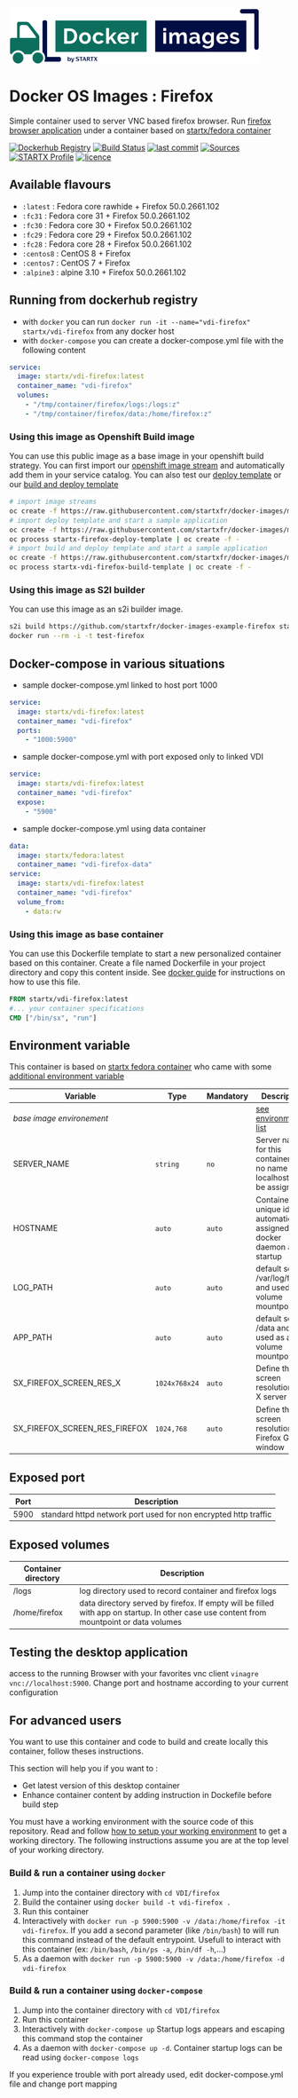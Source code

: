 [![startxfr/docker-images](https://raw.githubusercontent.com/startxfr/docker-images/master/travis/logo-small.svg?sanitize=true)](https://github.com/startxfr/docker-images)

# Docker OS Images : Firefox

Simple container used to server VNC based firefox browser.
Run [firefox browser application](https://httpd.firefox.org/) under a container 
based on [startx/fedora container](https://hub.docker.com/r/startx/fedora)

[![Dockerhub Registry](https://img.shields.io/docker/build/startx/vdi-firefox.svg)](https://hub.docker.com/r/startx/vdi-firefox) [![Build Status](https://travis-ci.org/startxfr/docker-images.svg?branch=master)](https://travis-ci.org/startxfr/docker-images) [![last commit](https://img.shields.io/github/last-commit/startxfr/docker-images.svg)](https://github.com/startxfr/docker-images) [![Sources](https://img.shields.io/badge/startxfr-docker--images-blue.svg)](https://github.com/startxfr/docker-images/tree/master/VDI/firefox/) [![STARTX Profile](https://img.shields.io/badge/provider-startx-green.svg)](https://github.com/startxfr) [![licence](https://img.shields.io/github/license/startxfr/docker-images.svg)](https://github.com/startxfr/docker-images) 

## Available flavours

* `:latest` : Fedora core rawhide + Firefox 50.0.2661.102
* `:fc31` : Fedora core 31 + Firefox 50.0.2661.102
* `:fc30` : Fedora core 30 + Firefox 50.0.2661.102
* `:fc29` : Fedora core 29 + Firefox 50.0.2661.102
* `:fc28` : Fedora core 28 + Firefox 50.0.2661.102
* `:centos8` : CentOS 8 + Firefox 
* `:centos7` : CentOS 7 + Firefox 
* `:alpine3` : alpine 3.10 + Firefox 50.0.2661.102

## Running from dockerhub registry

* with `docker` you can run `docker run -it --name="vdi-firefox" startx/vdi-firefox` from any docker host
* with `docker-compose` you can create a docker-compose.yml file with the following content
```YAML
service:
  image: startx/vdi-firefox:latest
  container_name: "vdi-firefox"
  volumes:
    - "/tmp/container/firefox/logs:/logs:z"
    - "/tmp/container/firefox/data:/home/firefox:z"
```

### Using this image as Openshift Build image

You can use this public image as a base image in your openshift build strategy. You can first import
our [openshift image stream](https://raw.githubusercontent.com/startxfr/docker-images/master/VDI/firefox/openshift-imageStreams.yml)
and automatically add them in your service catalog. You can also test our [deploy template](https://raw.githubusercontent.com/startxfr/docker-images/master/VDI/firefox/openshift-template-deploy.yml)
or our [build and deploy template](https://raw.githubusercontent.com/startxfr/docker-images/master/VDI/firefox/openshift-template-build.yml)

```bash
# import image streams
oc create -f https://raw.githubusercontent.com/startxfr/docker-images/master/VDI/firefox/openshift-imageStreams.yml
# import deploy template and start a sample application
oc create -f https://raw.githubusercontent.com/startxfr/docker-images/master/VDI/firefox/openshift-template-deploy.yml
oc process startx-firefox-deploy-template | oc create -f -
# import build and deploy template and start a sample application
oc create -f https://raw.githubusercontent.com/startxfr/docker-images/master/VDI/firefox/openshift-template-build.yml
oc process startx-vdi-firefox-build-template | oc create -f -
```

### Using this image as S2I builder

You can use this image as an s2i builder image. 
```bash
s2i build https://github.com/startxfr/docker-images-example-firefox startx/vdi-firefox test-firefox
docker run --rm -i -t test-firefox
```

## Docker-compose in various situations

* sample docker-compose.yml linked to host port 1000
```YAML
service:
  image: startx/vdi-firefox:latest
  container_name: "vdi-firefox"
  ports:
    - "1000:5900"
```
* sample docker-compose.yml with port exposed only to linked VDI
```YAML
service:
  image: startx/vdi-firefox:latest
  container_name: "vdi-firefox"
  expose:
    - "5900"
```
* sample docker-compose.yml using data container
```YAML
data:
  image: startx/fedora:latest
  container_name: "vdi-firefox-data"
service:
  image: startx/vdi-firefox:latest
  container_name: "vdi-firefox"
  volume_from:
    - data:rw
```

### Using this image as base container

You can use this Dockerfile template to start a new personalized container based on this container. Create a file named Dockerfile in your project directory and copy this content inside. See [docker guide](http://docs.docker.com/engine/reference/builder/) for instructions on how to use this file.
```Dockerfile
FROM startx/vdi-firefox:latest
#... your container specifications
CMD ["/bin/sx", "run"]
```

## Environment variable

This container is based on [startx fedora container](https://hub.docker.com/r/startx/fedora) who came with 
some [additional environment variable](https://github.com/startxfr/docker-images/tree/master/OS#environment-variable)

| Variable                       | Type         | Mandatory | Description                                                              |
|--------------------------------|--------------|-----------|--------------------------------------------------------------------------|
| <i>base image environement</i> |              |           | [see environment list](https://github.com/startxfr/docker-images/tree/master/OS#environment-variable)
| SERVER_NAME                    | `string`     | `no`      | Server name for this container. If no name localhost will be assigned
| HOSTNAME                       | `auto`       | `auto`    | Container unique id automatically assigned by docker daemon at startup
| LOG_PATH                       | `auto`       | `auto`    | default set to /var/log/firefox and used as a volume mountpoint
| APP_PATH                       | `auto`       | `auto`    | default set to /data and used as a volume mountpoint
| SX_FIREFOX_SCREEN_RES_X         | `1024x768x24`| `auto`    | Define the screen resolution for X server
| SX_FIREFOX_SCREEN_RES_FIREFOX    |`1024,768`    | `auto`    | Define the screen resolution for Firefox GUI window

## Exposed port

| Port  | Description                                                              |
|-------|--------------------------------------------------------------------------|
| 5900  | standard httpd network port used for non encrypted http traffic

## Exposed volumes

| Container directory  | Description                                                              |
|----------------------|--------------------------------------------------------------------------|
| /logs                | log directory used to record container and firefox logs
| /home/firefox         | data directory served by firefox. If empty will be filled with app on startup. In other case use content from mountpoint or data volumes

## Testing the desktop application

access to the running Browser with your favorites vnc client `vinagre vnc://localhost:5900`. Change port and hostname according to your current configuration

## For advanced users

You want to use this container and code to build and create locally this container, follow theses instructions.

This section will help you if you want to :
* Get latest version of this desktop container
* Enhance container content by adding instruction in Dockefile before build step

You must have a working environment with the source code of this repository. Read and follow [how to setup your working environment](https://github.com/startxfr/docker-images#setup-your-working-environment-mandatory) to get a working directory. The following instructions assume you are at the top level of your working directory.

### Build & run a container using `docker`

1. Jump into the container directory with `cd VDI/firefox`
2. Build the container using `docker build -t vdi-firefox .`
3. Run this container 
  1. Interactively with `docker run -p 5900:5900 -v /data:/home/firefox -it vdi-firefox`. If you add a second parameter (like `/bin/bash`) to will run this command instead of the default entrypoint. Usefull to interact with this container (ex: `/bin/bash`, `/bin/ps -a`, `/bin/df -h`,...) 
  2. As a daemon with `docker run -p 5900:5900 -v /data:/home/firefox -d vdi-firefox`


### Build & run a container using `docker-compose`

1. Jump into the container directory with `cd VDI/firefox`
2. Run this container 
  1. Interactively with `docker-compose up` Startup logs appears and escaping this command stop the container
  2. As a daemon with `docker-compose up -d`. Container startup logs can be read using `docker-compose logs`

If you experience trouble with port already used, edit docker-compose.yml file and change port mapping
